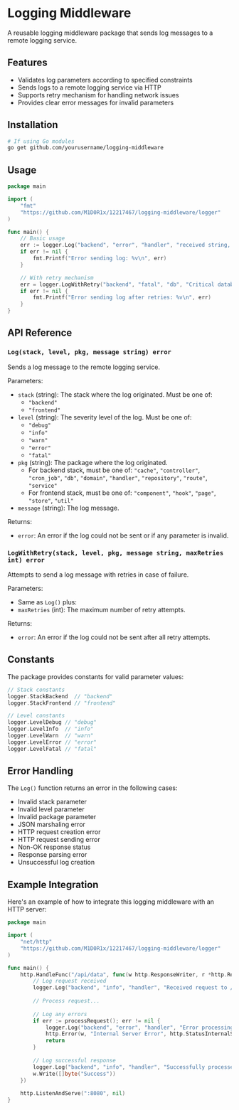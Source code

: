 # Logging Middleware

A reusable logging middleware package that sends log messages to a remote logging service.

## Features

- Validates log parameters according to specified constraints
- Sends logs to a remote logging service via HTTP
- Supports retry mechanism for handling network issues
- Provides clear error messages for invalid parameters

## Installation

```bash
# If using Go modules
go get github.com/yourusername/logging-middleware
```

## Usage

```go
package main

import (
    "fmt"
    "https://github.com/M1D0R1x/12217467/logging-middleware/logger"
)

func main() {
    // Basic usage
    err := logger.Log("backend", "error", "handler", "received string, expected bool")
    if err != nil {
        fmt.Printf("Error sending log: %v\n", err)
    }

    // With retry mechanism
    err = logger.LogWithRetry("backend", "fatal", "db", "Critical database connection failure", 3)
    if err != nil {
        fmt.Printf("Error sending log after retries: %v\n", err)
    }
}
```

## API Reference

### `Log(stack, level, pkg, message string) error`

Sends a log message to the remote logging service.

Parameters:
- `stack` (string): The stack where the log originated. Must be one of:
  - `"backend"`
  - `"frontend"`
- `level` (string): The severity level of the log. Must be one of:
  - `"debug"`
  - `"info"`
  - `"warn"`
  - `"error"`
  - `"fatal"`
- `pkg` (string): The package where the log originated. 
  - For backend stack, must be one of: `"cache"`, `"controller"`, `"cron_job"`, `"db"`, `"domain"`, `"handler"`, `"repository"`, `"route"`, `"service"`
  - For frontend stack, must be one of: `"component"`, `"hook"`, `"page"`, `"store"`, `"util"`
- `message` (string): The log message.

Returns:
- `error`: An error if the log could not be sent or if any parameter is invalid.

### `LogWithRetry(stack, level, pkg, message string, maxRetries int) error`

Attempts to send a log message with retries in case of failure.

Parameters:
- Same as `Log()` plus:
- `maxRetries` (int): The maximum number of retry attempts.

Returns:
- `error`: An error if the log could not be sent after all retry attempts.

## Constants

The package provides constants for valid parameter values:

```go
// Stack constants
logger.StackBackend  // "backend"
logger.StackFrontend // "frontend"

// Level constants
logger.LevelDebug // "debug"
logger.LevelInfo  // "info"
logger.LevelWarn  // "warn"
logger.LevelError // "error"
logger.LevelFatal // "fatal"
```

## Error Handling

The `Log()` function returns an error in the following cases:
- Invalid stack parameter
- Invalid level parameter
- Invalid package parameter
- JSON marshaling error
- HTTP request creation error
- HTTP request sending error
- Non-OK response status
- Response parsing error
- Unsuccessful log creation

## Example Integration

Here's an example of how to integrate this logging middleware with an HTTP server:

```go
package main

import (
    "net/http"
    "https://github.com/M1D0R1x/12217467/logging-middleware/logger"
)

func main() {
    http.HandleFunc("/api/data", func(w http.ResponseWriter, r *http.Request) {
        // Log request received
        logger.Log("backend", "info", "handler", "Received request to /api/data")
        
        // Process request...
        
        // Log any errors
        if err := processRequest(); err != nil {
            logger.Log("backend", "error", "handler", "Error processing request: " + err.Error())
            http.Error(w, "Internal Server Error", http.StatusInternalServerError)
            return
        }
        
        // Log successful response
        logger.Log("backend", "info", "handler", "Successfully processed request")
        w.Write([]byte("Success"))
    })
    
    http.ListenAndServe(":8080", nil)
}
```